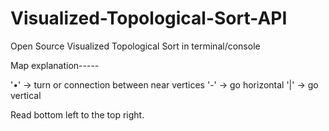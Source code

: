 # Visualized-Topological-Sort-API
Open Source Visualized Topological Sort in terminal/console

Map explanation-----

'•' -> turn or connection between near vertices
'-' -> go horizontal
'|' -> go vertical

Read bottom left to the top right.

